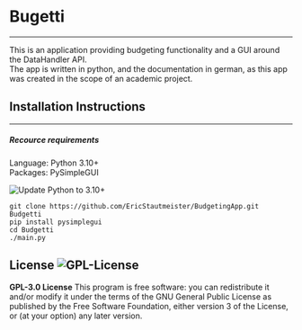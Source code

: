 # Bugetti
---

This is an application providing budgeting functionality and a GUI around the DataHandler API.
<br />
The app is written in python, and the documentation in german, as this app was created in the scope of an academic project.  

## Installation Instructions
---
##### Recource requirements
Language: Python 3.10+ <br />
Packages: PySimpleGUI <br />

![Update Python to 3.10+](https://www.python.org/downloads/)

```
git clone https://github.com/EricStautmeister/BudgetingApp.git Budgetti
pip install pysimplegui
cd Budgetti
./main.py
```

License
![GPL-License](https://img.shields.io/github/license/Shabinder/SpotiFlyer?style=flat-square)
----
**GPL-3.0 License**
This program is free software: you can redistribute it and/or modify it under the terms of the GNU General Public License as published by the Free Software Foundation, either version 3 of the License, or (at your option) any later version.

